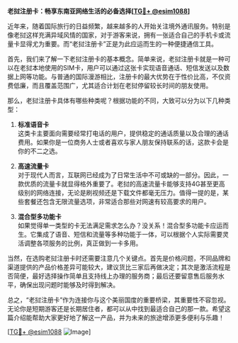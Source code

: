 **老挝注册卡：畅享东南亚网络生活的必备选择[[TG💪+ @esim1088](https://t.me/s/esim1088)]**

近年来，随着国际旅行的日益频繁，越来越多的人开始关注境外通讯服务。特别是像老挝这样充满异域风情的国家，对于游客来说，拥有一张适合自己的手机卡或流量卡显得尤为重要。而“老挝注册卡”正是为此应运而生的一种便捷通信工具。

首先，我们来了解一下老挝注册卡的基本概念。简单来说，老挝注册卡就是一种可以在老挝本地使用的SIM卡，用户可以通过这张卡实现语音通话、短信发送以及数据上网等功能。与普通的国际漫游相比，注册卡的最大优势在于性价比高，不仅资费低廉，而且覆盖范围广，尤其适合计划在老挝停留较长时间的朋友使用。

那么，老挝注册卡具体有哪些种类呢？根据功能的不同，大致可以分为以下几种类型：

1. **标准语音卡**  
这类卡主要面向需要经常打电话的用户，提供稳定的通话质量以及合理的通话费用。如果你是一位商务人士或者喜欢与家人朋友保持联系的话，这款卡会是你的不二之选。

2. **高速流量卡**  
对于现代人而言，互联网已经成为了日常生活中不可或缺的一部分。因此，一款优质的流量卡就显得格外重要了。老挝的高速流量卡能够支持4G甚至更高级别的网络连接，无论是刷视频还是下载文件都毫无压力。值得一提的是，某些套餐还包含无限流量选项，非常适合那些对网速有较高要求的用户。

3. **混合型多功能卡**  
如果觉得单一类型的卡无法满足需求怎么办？没关系！混合型多功能卡应运而生。它集成了语音、短信和流量等多种功能于一体，可以根据个人实际需要灵活调整各项服务的比例，真正做到一卡多用。

当然，在选购老挝注册卡时还需要注意几个关键点。首先是价格问题，不同品牌和渠道提供的产品价格差异可能较大，建议货比三家后再做决定；其次是激活流程是否简便，最好选择操作简单且支持线上办理的服务商；最后还要留意售后服务水平，确保出现问题时能够及时得到解决。

总之，“老挝注册卡”作为连接你与这个美丽国度的重要桥梁，其重要性不容忽视。无论你是短期游客还是长期居住者，都可以从中找到最适合自己的那一款。希望这篇介绍能帮助大家更好地了解这一产品，并为未来的旅途增添更多便利与乐趣！

[[TG💪+ @esim1088](https://t.me/s/esim1088) ![Image](https://i.postimg.cc/4NQfJmqS/Snipaste-2025-05-13-00-14-12.png)]